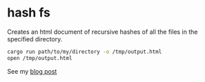 # hash fs

Creates an html document of recursive hashes of all the files in the specified directory.

```bash
cargo run path/to/my/directory -o /tmp/output.html
open /tmp/output.html
```

See my [blog post](https://www.jasoneveleth.com/blog/2023/07/31/hashfs)
